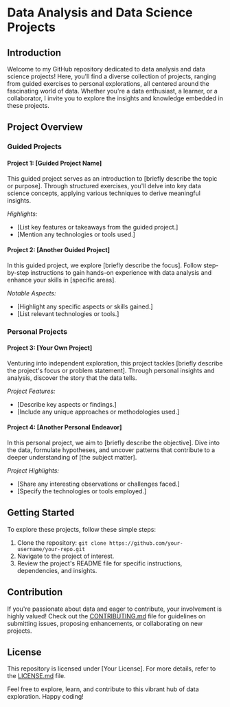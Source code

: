 # Data Analysis and Data Science Projects

## Introduction

Welcome to my GitHub repository dedicated to data analysis and data science projects! Here, you'll find a diverse collection of projects, ranging from guided exercises to personal explorations, all centered around the fascinating world of data. Whether you're a data enthusiast, a learner, or a collaborator, I invite you to explore the insights and knowledge embedded in these projects.

## Project Overview

### Guided Projects

#### Project 1: [Guided Project Name]

This guided project serves as an introduction to [briefly describe the topic or purpose]. Through structured exercises, you'll delve into key data science concepts, applying various techniques to derive meaningful insights.

*Highlights:*
- [List key features or takeaways from the guided project.]
- [Mention any technologies or tools used.]

#### Project 2: [Another Guided Project]

In this guided project, we explore [briefly describe the focus]. Follow step-by-step instructions to gain hands-on experience with data analysis and enhance your skills in [specific areas].

*Notable Aspects:*
- [Highlight any specific aspects or skills gained.]
- [List relevant technologies or tools.]

### Personal Projects

#### Project 3: [Your Own Project]

Venturing into independent exploration, this project tackles [briefly describe the project's focus or problem statement]. Through personal insights and analysis, discover the story that the data tells.

*Project Features:*
- [Describe key aspects or findings.]
- [Include any unique approaches or methodologies used.]

#### Project 4: [Another Personal Endeavor]

In this personal project, we aim to [briefly describe the objective]. Dive into the data, formulate hypotheses, and uncover patterns that contribute to a deeper understanding of [the subject matter].

*Project Highlights:*
- [Share any interesting observations or challenges faced.]
- [Specify the technologies or tools employed.]

## Getting Started

To explore these projects, follow these simple steps:

1. Clone the repository: `git clone https://github.com/your-username/your-repo.git`
2. Navigate to the project of interest.
3. Review the project's README file for specific instructions, dependencies, and insights.

## Contribution

If you're passionate about data and eager to contribute, your involvement is highly valued! Check out the [CONTRIBUTING.md](CONTRIBUTING.md) file for guidelines on submitting issues, proposing enhancements, or collaborating on new projects.

## License

This repository is licensed under [Your License]. For more details, refer to the [LICENSE.md](LICENSE.md) file.

Feel free to explore, learn, and contribute to this vibrant hub of data exploration. Happy coding!

